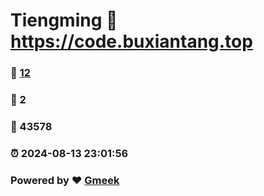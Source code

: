 # Tiengming :link: https://code.buxiantang.top 
### :page_facing_up: [12](https://code.buxiantang.top/tag.html) 
### :speech_balloon: 2 
### :hibiscus: 43578 
### :alarm_clock: 2024-08-13 23:01:56 
### Powered by :heart: [Gmeek](https://github.com/Meekdai/Gmeek)
